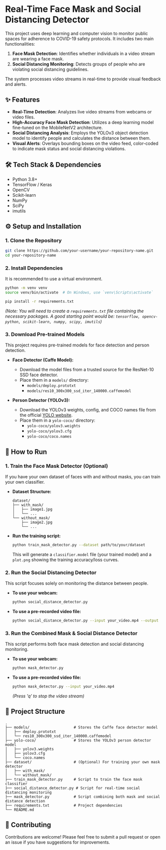 
# Real-Time Face Mask and Social Distancing Detector

This project uses deep learning and computer vision to monitor public spaces for adherence to COVID-19 safety protocols. It includes two main functionalities:

1.  **Face Mask Detection**: Identifies whether individuals in a video stream are wearing a face mask.
2.  **Social Distancing Monitoring**: Detects groups of people who are violating social distancing guidelines.

The system processes video streams in real-time to provide visual feedback and alerts.

## ✨ Features

  * **Real-Time Detection**: Analyzes live video streams from webcams or video files.
  * **High-Accuracy Face Mask Detection**: Utilizes a deep learning model fine-tuned on the MobileNetV2 architecture.
  * **Social Distancing Analysis**: Employs the YOLOv3 object detection model to identify people and calculates the distance between them.
  * **Visual Alerts**: Overlays bounding boxes on the video feed, color-coded to indicate mask status and social distancing violations.

## 🛠️ Tech Stack & Dependencies

  * Python 3.8+
  * TensorFlow / Keras
  * OpenCV
  * Scikit-learn
  * NumPy
  * SciPy
  * imutils

## ⚙️ Setup and Installation

### 1\. Clone the Repository

```bash
git clone https://github.com/your-username/your-repository-name.git
cd your-repository-name
```

### 2\. Install Dependencies

It is recommended to use a virtual environment.

```bash
python -m venv venv
source venv/bin/activate  # On Windows, use `venv\Scripts\activate`

pip install -r requirements.txt
```

*(Note: You will need to create a `requirements.txt` file containing the necessary packages. A good starting point would be: `tensorflow, opencv-python, scikit-learn, numpy, scipy, imutils`)*

### 3\. Download Pre-trained Models

This project requires pre-trained models for face detection and person detection.

  * **Face Detector (Caffe Model):**

      * Download the model files from a trusted source for the ResNet-10 SSD face detector.
      * Place them in a `models/` directory:
          * `models/deploy.prototxt`
          * `models/res10_300x300_ssd_iter_140000.caffemodel`

  * **Person Detector (YOLOv3):**

      * Download the YOLOv3 weights, config, and COCO names file from the official [YOLO website](https://pjreddie.com/darknet/yolo/).
      * Place them in a `yolo-coco/` directory:
          * `yolo-coco/yolov3.weights`
          * `yolo-coco/yolov3.cfg`
          * `yolo-coco/coco.names`

## 🚀 How to Run

### 1\. Train the Face Mask Detector (Optional)

If you have your own dataset of faces with and without masks, you can train your own classifier.

  * **Dataset Structure:**

    ```
    dataset/
    ├── with_mask/
    │   ├── image1.jpg
    │   └── ...
    └── without_mask/
        ├── image2.jpg
        └── ...
    ```

  * **Run the training script:**

    ```bash
    python train_mask_detector.py --dataset path/to/your/dataset
    ```

    This will generate a `classifier.model` file (your trained model) and a `plot.png` showing the training accuracy/loss curves.

### 2\. Run the Social Distancing Detector

This script focuses solely on monitoring the distance between people.

  * **To use your webcam:**
    ```bash
    python social_distance_detector.py
    ```
  * **To use a pre-recorded video file:**
    ```bash
    python social_distance_detector.py --input your_video.mp4 --output output/result.avi
    ```

### 3\. Run the Combined Mask & Social Distance Detector

This script performs both face mask detection and social distancing monitoring.

  * **To use your webcam:**
    ```bash
    python mask_detector.py
    ```
  * **To use a pre-recorded video file:**
    ```bash
    python mask_detector.py --input your_video.mp4
    ```
    *(Press 'q' to stop the video stream)*

## 📂 Project Structure

```
.
├── models/                    # Stores the Caffe face detector model
│   ├── deploy.prototxt
│   └── res10_300x300_ssd_iter_140000.caffemodel
├── yolo-coco/                 # Stores the YOLOv3 person detector model
│   ├── yolov3.weights
│   ├── yolov3.cfg
│   └── coco.names
├── dataset/                   # (Optional) For training your own mask detector
│   ├── with_mask/
│   └── without_mask/
├── train_mask_detector.py     # Script to train the face mask classifier
├── social_distance_detector.py # Script for real-time social distancing monitoring
├── mask_detector.py           # Script combining both mask and social distance detection
├── requirements.txt           # Project dependencies
└── README.md
```

## 🤝 Contributing

Contributions are welcome\! Please feel free to submit a pull request or open an issue if you have suggestions for improvements.
